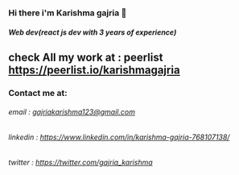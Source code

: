 ### Hi there i'm Karishma gajria 👋
##### Web dev(react js dev with 3 years of experience)

## check All my work at : peerlist https://peerlist.io/karishmagajria

### Contact me at: 
###### email : gajriakarishma123@gmail.com
###### linkedin : https://www.linkedin.com/in/karishma-gajria-768107138/
###### twitter : https://twitter.com/gajria_karishma

